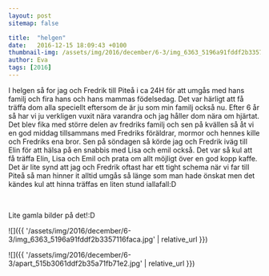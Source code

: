 ```yaml
---
layout: post
sitemap: false

title:  "helgen"
date:   2016-12-15 18:09:43 +0100
thumbnail-img: /assets/img/2016/december/6-3/img_6363_5196a91fddf2b3357116faca.jpg
author: Eva
tags: [2016]
---
```

















I helgen så for jag och Fredrik till Piteå i ca 24H för att umgås med hans familj och fira hans och hans mammas födelsedag. Det var härligt att få träffa dom alla speciellt eftersom de är ju som min familj också nu. Efter 6 år så har vi ju verkligen vuxit nära varandra och jag håller dom nära om hjärtat. Det blev fika med större delen av fredriks familj och sen på kvällen så åt vi en god middag tillsammans med Fredriks föräldrar, mormor och hennes kille och Fredriks ena bror. Sen på söndagen så körde jag och Fredrik iväg till Elin för att hälsa på en snabbis med Lisa och emil också. Det var så kul att få träffa Elin, Lisa och Emil och prata om allt möjligt över en god kopp kaffe. Det är lite synd att jag och Fredrik oftast har ett tight schema när vi far till Piteå så man hinner it alltid umgås så länge som man hade önskat men det kändes kul att hinna träffas en liten stund iallafall:D 







 




Lite gamla bilder på det!:D

![]({{ '/assets/img/2016/december/6-3/img_6363_5196a91fddf2b3357116faca.jpg'  | relative_url }})

![]({{ '/assets/img/2016/december/6-3/apart_515b3061ddf2b35a71fb71e2.jpg'  | relative_url }})

